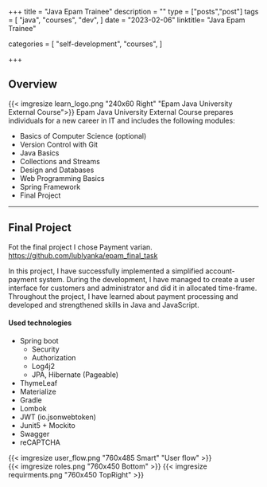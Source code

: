 +++
title = "Java Epam Trainee" 
description = ""
type = ["posts","post"]
tags = [
    "java",
    "courses",
    "dev",
]
date = "2023-02-06"
linktitle= "Java Epam Trainee"

categories = [
    "self-development",
    "courses",
]

+++

## Overview
 {{< imgresize learn_logo.png "240x60 Right" "Epam Java University External Course">}} 
 Epam Java University External Course prepares individuals for a new career in IT and includes the following modules:
* Basics of Computer Science (optional)
* Version Control with Git
* Java Basics
* Collections and Streams
* Design and Databases
* Web Programming Basics
* Spring Framework
* Final Project
-----------------
## Final Project
Fot the final project I chose Payment varian. 
https://github.com/lublyanka/epam_final_task 

In this project, I have successfully implemented a simplified account-payment system. 
During the development, I have managed to create a user interface for customers and administrator and did it in allocated time-frame. 
Throughout the project, I have learned about payment processing and developed and strengthened skills in Java and JavaScript.

#### Used technologies
* Spring boot
	* Security
	* Authorization
	* Log4j2 
	* JPA, Hibernate (Pageable)
* ThymeLeaf  
* Materialize 
* Gradle
* Lombok 
* JWT (io.jsonwebtoken)
* Junit5 + Mockito
* Swagger
* reCAPTCHA


 {{< imgresize user_flow.png "760x485 Smart" "User flow" >}}  
 {{< imgresize roles.png "760x450 Bottom"  >}} 
 {{< imgresize requirments.png "760x450 TopRight"  >}} 

